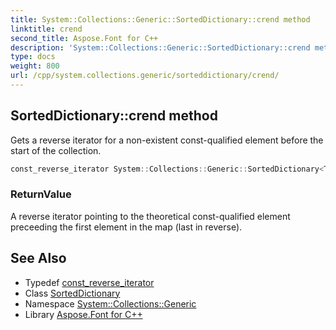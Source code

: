 ```yaml
---
title: System::Collections::Generic::SortedDictionary::crend method
linktitle: crend
second_title: Aspose.Font for C++
description: 'System::Collections::Generic::SortedDictionary::crend method. Gets a reverse iterator for a non-existent const-qualified element before the start of the collection in C++.'
type: docs
weight: 800
url: /cpp/system.collections.generic/sorteddictionary/crend/
---
```

## SortedDictionary::crend method


Gets a reverse iterator for a non-existent const-qualified element before the start of the collection.

```cpp
const_reverse_iterator System::Collections::Generic::SortedDictionary<TKey, TValue>::crend() const noexcept
```


### ReturnValue

A reverse iterator pointing to the theoretical const-qualified element preceeding the first element in the map (last in reverse).

## See Also

* Typedef [const_reverse_iterator](../const_reverse_iterator/)
* Class [SortedDictionary](../)
* Namespace [System::Collections::Generic](../../)
* Library [Aspose.Font for C++](../../../)
